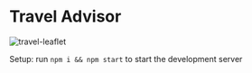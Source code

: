 # Travel Advisor




![travel-leaflet](https://github.com/NagaPramodh/travel-advsior/assets/120013959/7910e389-f277-43b5-8ef8-ff72cb3dd6c7)


Setup: run ```npm i && npm start``` to start the development server
